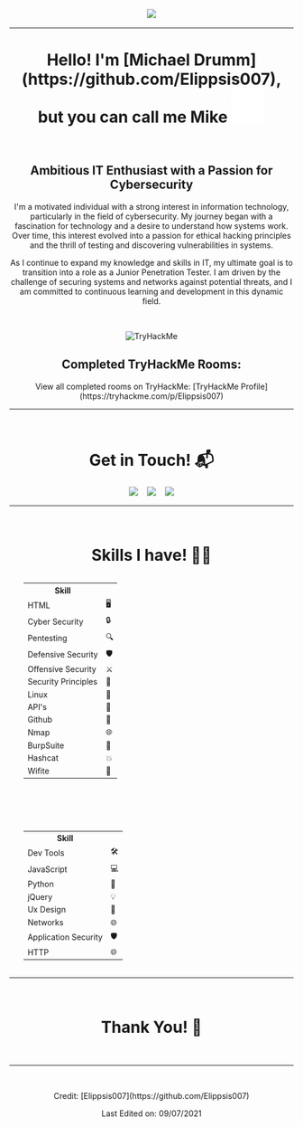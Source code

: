 <!-- Header Section -->
<p align="center">
  <img src="https://miro.medium.com/max/2048/1*OohqW5DGh9CQS4hLY5FXzA.png" height="230"/>
</p>
<hr>
<h1 align="center">Hello! I'm [Michael Drumm](https://github.com/Elippsis007), but you can call me Mike <img src="https://github.com/Kathryn-Jie/Kathryn-Jie/blob/main/wave.gif" width="60px"/></h1>
<br>

<!-- Introduction Section -->
<h2 align="center">Ambitious IT Enthusiast with a Passion for Cybersecurity</h2>
<p align="center">I'm a motivated individual with a strong interest in information technology, particularly in the field of cybersecurity. My journey began with a fascination for technology and a desire to understand how systems work. Over time, this interest evolved into a passion for ethical hacking principles and the thrill of testing and discovering vulnerabilities in systems.</p>
<p align="center">As I continue to expand my knowledge and skills in IT, my ultimate goal is to transition into a role as a Junior Penetration Tester. I am driven by the challenge of securing systems and networks against potential threats, and I am committed to continuous learning and development in this dynamic field.</p>
<br>

<!-- TryHackMe Badge -->
<p align="center">
  <img src="https://tryhackme-badges.s3.amazonaws.com/Elippsis007.png" alt="TryHackMe">
</p>

<!-- Completed TryHackMe Rooms -->
<h2 align="center">Completed TryHackMe Rooms:</h2>

<p align="center">
  View all completed rooms on TryHackMe: [TryHackMe Profile](https://tryhackme.com/p/Elippsis007)
</p>

<hr>
<br>

<!-- Contact Section -->
<h1 align="center">Get in Touch! 📬</h1>
<p align="center">
  <a href="https://www.linkedin.com/in/michael-d-88947716a?lipi=urn%3Ali%3Apage%3Ad_flagship3_profile_view_base_contact_details%3BLR4xtLbMTR6TOMJ5yCS2BA%3D%3D" target="_blank"><img src="https://img.shields.io/badge/Michael%20D-0077B5?style=for-the-badge&logo=linkedin&logoColor=white" /></a>&nbsp;&nbsp;&nbsp;
  <a href="mailto:michaeldrmm@gmail.com" target="_blank"><img src="https://img.shields.io/badge/michaeldrmm@gmail.com-D14836?style=for-the-badge&logo=gmail&logoColor=white" /></a>&nbsp;&nbsp;&nbsp;
  <a href="https://www.github.com/Elippsis007" target="_blank"><img src="https://img.shields.io/badge/Elippsis007-100000?style=for-the-badge&logo=github&logoColor=white" /></a>
</p>
<hr>
<br>

<!-- Skills Section -->
<h1 align="center">Skills I have! 🤸‍♂</h1>

<div align="center">
  
  <!-- First Table (Horizontally Displayed) -->
  <div style="display: inline-block; width: 90%;">
    <table>
      <tr>
        <th>Skill</th>
        <th></th>
      </tr>
      <tr>
        <td>HTML</td>
        <td>🖥️</td>
      </tr>
      <tr>
        <td>Cyber Security</td>
        <td>🔒</td>
      </tr>
      <tr>
        <td>Pentesting</td>
        <td>🔍</td>
      </tr>
      <tr>
        <td>Defensive Security</td>
        <td>🛡️</td>
      </tr>
      <tr>
        <td>Offensive Security</td>
        <td>⚔️</td>
      </tr>
      <tr>
        <td>Security Principles</td>
        <td>🔑</td>
      </tr>
      <tr>
        <td>Linux</td>
        <td>🐧</td>
      </tr>
      <tr>
        <td>API's</td>
        <td>🔌</td>
      </tr>
      <tr>
        <td>Github</td>
        <td>🐙</td>
      </tr>
      <tr>
        <td>Nmap</td>
        <td>🌐</td>
      </tr>
      <tr>
        <td>BurpSuite</td>
        <td>🔧</td>
      </tr>
      <tr>
        <td>Hashcat</td>
        <td>💥</td>
      </tr>
      <tr>
        <td>Wifite</td>
        <td>📡</td>
      </tr>
    </table>
  </div>
  
  <!-- Add a bit less space between the tables -->
  <br><br>
  
  <!-- Second Table (Same Format, Beneath First Table) -->
  <div style="display: inline-block; width: 90%;">
    <table>
      <tr>
        <th>Skill</th>
        <th></th>
      </tr>
      <tr>
        <td>Dev Tools</td>
        <td>🛠️</td>
      </tr>
      <tr>
        <td>JavaScript</td>
        <td>💻</td>
      </tr>
      <tr>
        <td>Python</td>
        <td>🐍</td>
      </tr>
      <tr>
        <td>jQuery</td>
        <td>💡</td>
      </tr>
      <tr>
        <td>Ux Design</td>
        <td>🎨</td>
      </tr>
      <tr>
        <td>Networks</td>
        <td>🌐</td>
      </tr>
      <tr>
        <td>Application Security</td>
        <td>🛡️</td>
      </tr>
      <tr>
        <td>HTTP</td>
        <td>🌐</td>
      </tr>
    </table>
  </div>
  
</div>

<hr>
<br>

<!-- Thank You Section -->
<h1 align="center">Thank You! 🤵</h1>
<br>
<hr>
<br>

<!-- Footer Section -->
<p align="center">Credit: [Elippsis007](https://github.com/Elippsis007)</p>
<p align="center">Last Edited on: 09/07/2021</p>
